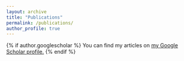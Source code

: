 ```yaml
---
layout: archive
title: "Publications"
permalink: /publications/
author_profile: true
---
```


{% if author.googlescholar %}
  You can find my articles on <u><a href="{{author.googlescholar}}">my Google Scholar profile</a>.</u>
{% endif %}

<!-- {% include base_path %}
{% for post in site.publications reversed %}
  {% include archive-single.html %}
{% endfor %}-->
